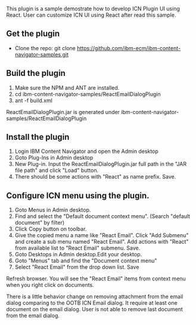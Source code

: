 This plugin is a sample demostrate how to develop ICN Plugin UI using React.
User can customize ICN UI using React after read this sample.



## Get the plugin
* Clone the repo: git clone https://github.com/ibm-ecm/ibm-content-navigator-samples.git


## Build the plugin

1. Make sure the NPM and ANT are installed.
2. cd ibm-content-navigator-samples/ReactEmailDialogPlugin
3. ant -f build.xml 

ReactEmailDialogPlugin.jar is generated under ibm-content-navigator-samples/ReactEmailDialogPlugin

## Install the plugin
1. Login IBM Content Navigator and open the Admin desktop
2. Goto Plug-Ins in Admin desktop
3. New Plug-in. Input the ReactEmailDialogPlugin.jar full path in the "JAR file path" and click "Load" button.
4. There should be some actions with "React" as name prefix.  Save.


## Configure ICN menu using the plugin.
1. Goto Menus in Admin desktop.
2. Find and select the "Default document context menu". (Search "default document" by filter)
3. Click Copy button on toolbar.
4. Give the copied menu a name like "React Email".  Click "Add Submenu" and create a sub menu named "React Email". Add actions with "React" from available list to "React Email" submenu. Save.
5. Goto Desktops in Admin desktop.Edit your desktop.
6. Goto "Menus" tab and find the "Document context menu"
7. Select "React Email" from the drop down list.  Save

Refresh browser. You will see the "React Email" items from context menu when you right click on documents.

There is a little behavior change on removing attachment from the email dialog comparing to the OOTB ICN Email dialog. It require at least one document on the email dialog. User is not able to remove last document from the email dialog.
